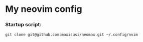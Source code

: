 # My neovim config

### Startup script:

```shell
git clone git@github.com:maxisusi/neomax.git ~/.config/nvim
```



